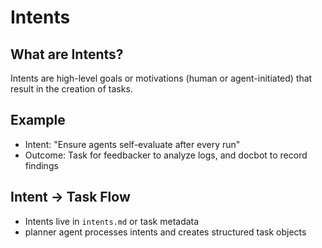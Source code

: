 # Intents

## What are Intents?
Intents are high-level goals or motivations (human or agent-initiated) that result in the creation of tasks.

## Example
- Intent: "Ensure agents self-evaluate after every run"
- Outcome: Task for feedbacker to analyze logs, and docbot to record findings

## Intent → Task Flow
- Intents live in `intents.md` or task metadata
- planner agent processes intents and creates structured task objects


<!-- linked feature: memory bank -->

<!-- linked feature: pipelines -->

<!-- linked feature: checklists -->

<!-- linked feature: routines -->

<!-- linked feature: identities -->

<!-- linked feature: specs -->

<!-- linked feature: schemas -->

<!-- linked feature: config -->

<!-- linked feature: diary -->

<!-- linked feature: evaluation -->

<!-- linked feature: feedbacks -->

<!-- linked feature: forecasts -->

<!-- linked feature: governance -->

<!-- linked feature: plans -->

<!-- linked feature: simulations -->

<!-- linked feature: tests -->

<!-- linked feature: tooling -->

<!-- linked feature: routing metadata -->